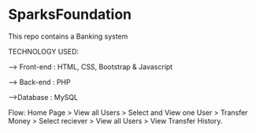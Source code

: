 # SparksFoundation
This repo contains a Banking system 


TECHNOLOGY USED:

--> Front-end : HTML, CSS, Bootstrap & Javascript

--> Back-end : PHP

-->Database : MySQL

Flow:
Home Page > View all Users > Select and View one User > Transfer Money > Select reciever > View all Users > View Transfer History.
